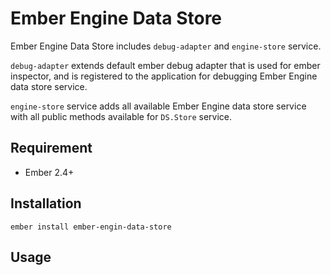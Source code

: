 # Ember Engine Data Store

Ember Engine Data Store includes `debug-adapter` and `engine-store` service. 

`debug-adapter` extends default ember debug adapter that is used for ember inspector, and is registered to the application for debugging Ember Engine data store service.

`engine-store` service adds all available Ember Engine data store service with all public methods available for `DS.Store` service.

## Requirement
- Ember 2.4+

## Installation

```shell
ember install ember-engin-data-store
```

## Usage
